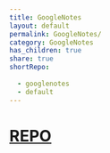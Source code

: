 ```yaml
---  
title: GoogleNotes      
layout: default    
permalink: GoogleNotes/    
category: GoogleNotes      
has_children: true      
share: true      
shortRepo:      
      
  - googlenotes      
  - default             
---  
```

    
# [REPO](https://github.com/14paxton/GoogleNotes)